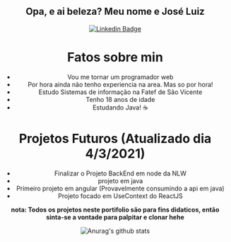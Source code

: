 <div align="center">
  <h2 color="blue">Opa, e ai beleza? Meu nome e José Luiz</h2>




[![Linkedin Badge](https://img.shields.io/badge/-LinkedIn-blue?style=flat-square&logo=Linkedin&logoColor=white&link=https://www.linkedin.com/in/jose-luiz-b717271b7/)](https://www.linkedin.com/in/jose-luiz-b717271b7/)


<h1>Fatos sobre min</h1>

<ul>
<li>Vou me tornar um programador web </li>

<li>Por hora ainda não tenho experiencia na area. Mas so por hora!  </li> 

<li>Estudo Sistemas de informação na Fatef de São Vicente</li>

<li>Tenho 18 anos de idade</li>

<li>Estudando Java! ☕</li>

</ul>

<h1>Projetos Futuros (Atualizado dia 4/3/2021)</h1>

<ul>
<li>Finalizar o Projeto BackEnd em node da NLW</li>

<li>projeto em java</li> 

<li>Primeiro projeto em angular (Provavelmente consumindo a api em java)</li>

<li>Projeto focado em UseContext do ReactJS</li>

</ul>

<strong>nota: Todos os projetos neste portifolio são para fins didaticos, então sinta-se a vontade para palpitar e clonar hehe</strong>


![Anurag's github stats](https://github-readme-stats.vercel.app/api?username=LuizNola&show_icons=true&theme=radical)

</div>
